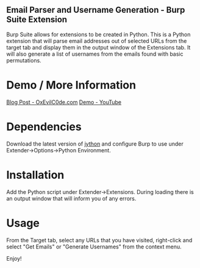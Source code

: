## Email Parser and Username Generation - Burp Suite Extension

Burp Suite allows for extensions to be created in Python.  This is a Python extension that will parse email addresses out of selected URLs from the target tab and display them in the output window of the Extensions tab.  It will also generate a list of usernames from the emails found with basic permutations.

# Demo / More Information

[Blog Post - OxEvilC0de.com](https://0xevilc0de.com/finding-usernames-with-burp-extensions/)
[Demo - YouTube](https://youtu.be/Yf92sZ1sx6o)

# Dependencies

Download the latest version of [jython](http://www.jython.org) and configure Burp to use under Extender->Options->Python Environment.

# Installation

Add the Python script under Extender->Extensions.  During loading there is an output window that will inform you of any errors.

# Usage

From the Target tab, select any URLs that you have visited, right-click and select "Get Emails" or "Generate Usernames" from the context menu.

 Enjoy!
